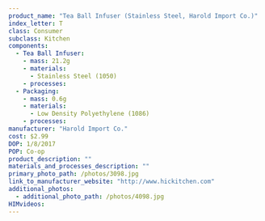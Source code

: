 ```yaml
---
product_name: "Tea Ball Infuser (Stainless Steel, Harold Import Co.)"
index_letter: T
class: Consumer
subclass: Kitchen
components:
  - Tea Ball Infuser:
    - mass: 21.2g
    - materials:
      - Stainless Steel (1050)
    - processes:
  - Packaging:
    - mass: 0.6g
    - materials:
      - Low Density Polyethylene (1086)
    - processes:
manufacturer: "Harold Import Co."
cost: $2.99
DOP: 1/8/2017
POP: Co-op
product_description: ""
materials_and_processes_description: ""
primary_photo_path: /photos/3098.jpg
link_to_manufacturer_website: "http://www.hickitchen.com"
additional_photos:
  - additional_photo_path: /photos/4098.jpg
HIMvideos:
---
```


